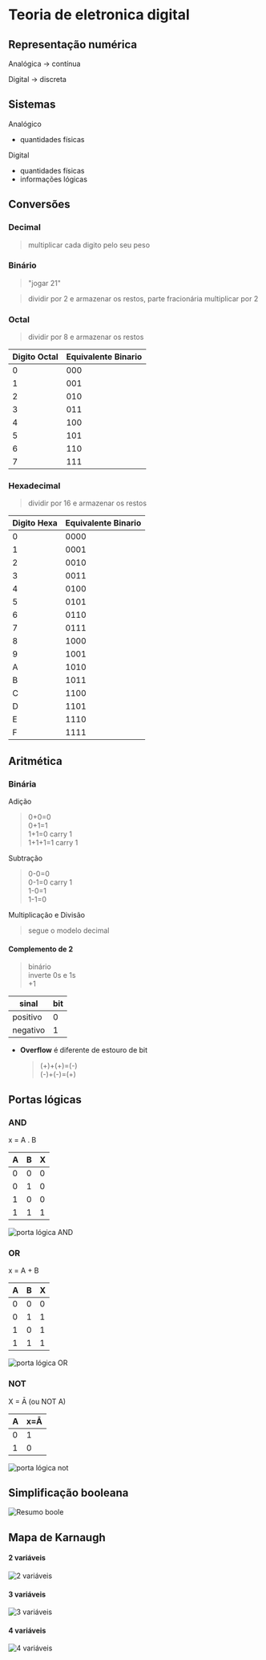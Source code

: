 # Teoria de eletronica digital

## Representação numérica
Analógica -> contínua

Digital -> discreta

## Sistemas
Analógico 
- quantidades físicas

Digital
- quantidades físicas
- informações lógicas

## Conversões

### Decimal
> multiplicar cada digito pelo seu peso

### Binário
> "jogar 21"

> dividir por 2 e armazenar os restos, parte fracionária multiplicar por 2

### Octal

> dividir por 8 e armazenar os restos


| Digito Octal | Equivalente Binario |
|--------------|---------------------|
|      0       |        000          |
|      1       |        001          |
|      2       |        010          |
|      3       |        011          |
|      4       |        100          |
|      5       |        101          |
|      6       |        110          |
|      7       |        111          |

### Hexadecimal
> dividir por 16 e armazenar os restos

| Digito Hexa | Equivalente Binario |
|--------------|---------------------|
|      0       |        0000          |
|      1       |        0001          |
|      2       |        0010          |
|      3       |        0011          |
|      4       |        0100          |
|      5       |        0101          |
|      6       |        0110          |
|      7       |        0111          |
| 8 |1000
| 9 |1001
|A|1010
|B|1011
|C|1100
|D|1101
E|1110
F|1111

## Aritmética

### Binária

Adição
>0+0=0 </br> 0+1=1 </br> 1+1=0 carry 1 </br> 1+1+1=1 carry 1

Subtração
>0-0=0 </br> 0-1=0 carry 1 </br> 1-0=1 </br> 1-1=0

Multiplicação e Divisão
> segue o modelo decimal

#### Complemento de 2
> binário </br> inverte 0s e 1s </br> +1

sinal | bit
---|---
positivo | 0
negativo | 1

- **Overflow** é diferente de estouro de bit
    > (+)+(+)=(-) </br> (-)+(-)=(+)

## Portas lógicas

### AND

x = A . B

| A | B | X |
|---|---|---|
| 0 | 0 | 0 |
| 0 | 1 | 0 |
| 1 | 0 | 0 |
| 1 | 1 | 1 |

![porta lógica AND](/imagens/portaAND.png)

### OR

x = A + B

| A | B | X |
|---|---|---|
| 0 | 0 | 0 |
| 0 | 1 | 1 |
| 1 | 0 | 1 |
| 1 | 1 | 1 |

![porta lógica OR](/imagens/portaOR.png)

### NOT

X = Ā (ou NOT A)

| A | x=Ā |
|---|---|
| 0 | 1 |
| 1 | 0 |

![porta lógica not](/imagens/portaNOT.png)
## Simplificação booleana

![Resumo boole](/imagens/resumoALGEBRA.png) 

## Mapa de Karnaugh
#### 2 variáveis

![2 variáveis](/imagens/resumoMAPA2.png)

#### 3 variáveis
![3 variáveis](/imagens/resumoMAPA3.png)

#### 4 variáveis
![4 variáveis](/imagens/resumoMAPA4.png)
